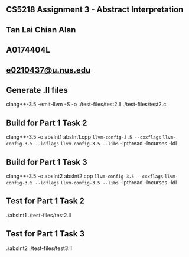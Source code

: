 ## CS5218 Assignment 3 - Abstract Interpretation
## Tan Lai Chian Alan
## A0174404L
## e0210437@u.nus.edu

## Generate .ll files
clang++-3.5 -emit-llvm -S -o ./test-files/test2.ll ./test-files/test2.c

## Build for Part 1 Task 2
clang++-3.5 -o absInt1 absInt1.cpp `llvm-config-3.5 --cxxflags` `llvm-config-3.5 --ldflags` `llvm-config-3.5 --libs` -lpthread -lncurses -ldl

## Build for Part 1 Task 3
clang++-3.5 -o absInt2 absInt2.cpp `llvm-config-3.5 --cxxflags` `llvm-config-3.5 --ldflags` `llvm-config-3.5 --libs` -lpthread -lncurses -ldl

## Test for Part 1 Task 2
./absInt1 ./test-files/test2.ll

## Test for Part 1 Task 3
./absInt2 ./test-files/test3.ll
